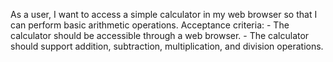 As a user, I want to access a simple calculator in my web browser so that I can perform basic arithmetic operations.
    Acceptance criteria:
    - The calculator should be accessible through a web browser.
    - The calculator should support addition, subtraction, multiplication, and division operations.
